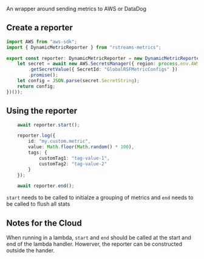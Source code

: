 An wrapper around sending metrics to AWS or DataDog

## Create a reporter

```typescript
import AWS from "aws-sdk";
import { DynamicMetricReporter } from "rstreams-metrics";

export const reporter: DynamicMetricReporter = new DynamicMetricReporter((async () => {
	let secret = await new AWS.SecretsManager({ region: process.env.AWS_REGION })
		.getSecretValue({ SecretId: "GlobalRSFMetricConfigs" })
		.promise();
	let config = JSON.parse(secret.SecretString);
	return config;
})());
```



## Using the reporter

```typescript
	await reporter.start();

	reporter.log({
		id: "my.custom.metric",
		value: Math.floor(Math.random() * 100),
		tags: {
			customTag1: "tag-value-1",
			customTag2: "tag-value-2"
		}
	});

	await reporter.end();
```

`start` needs to be called to initialze a grouping of metrics and `end` needs to be called to flush all stats

## Notes for the Cloud

When running in a lambda, `start` and `end` should be called at the start and end of the lambda handler.  Howerver, the reporter can be constructed outside the hander.
